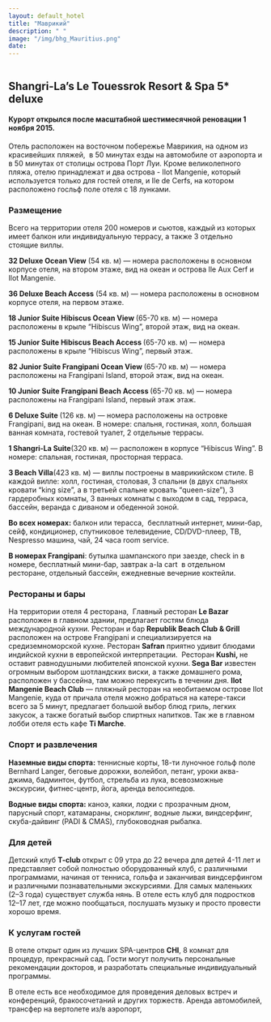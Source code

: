```yaml
---
layout: default_hotel
title: "Маврикий"
description: " "
image: "/img/bhg_Mauritius.png"
date: 
---
```



<div id="photo_gallery"><a class="gallery" rel="group" href="/hotels/mauritius/11765/0gKjJdkkQf.jpg" target="_blank" title=""><img src="https://raw.githubusercontent.com/52tour/52tour.github.io/main/hotels/mauritius/11765/_0gKjJdkkQf.jpg" alt=""></a><a class="gallery" rel="group" href="/hotels/mauritius/11765/0wV2atWLpx.jpg" target="_blank" title=""><img src="https://raw.githubusercontent.com/52tour/52tour.github.io/main/hotels/mauritius/11765/_0wV2atWLpx.jpg" alt=""></a><a class="gallery" rel="group" href="/hotels/mauritius/11765/5EJiTNY9vZ.jpg" target="_blank" title=""><img src="https://raw.githubusercontent.com/52tour/52tour.github.io/main/hotels/mauritius/11765/_5EJiTNY9vZ.jpg" alt=""></a><a class="gallery" rel="group" href="/hotels/mauritius/11765/7nv3saUpub.jpg" target="_blank" title=""><img src="https://raw.githubusercontent.com/52tour/52tour.github.io/main/hotels/mauritius/11765/_7nv3saUpub.jpg" alt=""></a><a class="gallery" rel="group" href="/hotels/mauritius/11765/92pURoOmuS.jpg" target="_blank" title=""><img src="https://raw.githubusercontent.com/52tour/52tour.github.io/main/hotels/mauritius/11765/_92pURoOmuS.jpg" alt=""></a><a class="gallery" rel="group" href="/hotels/mauritius/11765/98YoPyX9b4.jpg" target="_blank" title=""><img src="https://raw.githubusercontent.com/52tour/52tour.github.io/main/hotels/mauritius/11765/_98YoPyX9b4.jpg" alt=""></a><a class="gallery" rel="group" href="/hotels/mauritius/11765/AY60SXoGjS.jpg" target="_blank" title=""><img src="https://raw.githubusercontent.com/52tour/52tour.github.io/main/hotels/mauritius/11765/_AY60SXoGjS.jpg" alt=""></a><a class="gallery" rel="group" href="/hotels/mauritius/11765/AaGK5cqijz.jpg" target="_blank" title=""><img src="https://raw.githubusercontent.com/52tour/52tour.github.io/main/hotels/mauritius/11765/_AaGK5cqijz.jpg" alt=""></a><a class="gallery" rel="group" href="/hotels/mauritius/11765/GdGRjE2xpe.jpg" target="_blank" title=""><img src="https://raw.githubusercontent.com/52tour/52tour.github.io/main/hotels/mauritius/11765/_GdGRjE2xpe.jpg" alt=""></a><a class="gallery" rel="group" href="/hotels/mauritius/11765/IuLOYTv64z.jpg" target="_blank" title=""><img src="https://raw.githubusercontent.com/52tour/52tour.github.io/main/hotels/mauritius/11765/_IuLOYTv64z.jpg" alt=""></a><a class="gallery" rel="group" href="/hotels/mauritius/11765/MBKaHurWYo.jpg" target="_blank" title=""><img src="https://raw.githubusercontent.com/52tour/52tour.github.io/main/hotels/mauritius/11765/_MBKaHurWYo.jpg" alt=""></a><a class="gallery" rel="group" href="/hotels/mauritius/11765/O9b6XbdLbP.jpg" target="_blank" title=""><img src="https://raw.githubusercontent.com/52tour/52tour.github.io/main/hotels/mauritius/11765/_O9b6XbdLbP.jpg" alt=""></a><a class="gallery" rel="group" href="/hotels/mauritius/11765/Om9VvFd78f.jpg" target="_blank" title=""><img src="https://raw.githubusercontent.com/52tour/52tour.github.io/main/hotels/mauritius/11765/_Om9VvFd78f.jpg" alt=""></a><a class="gallery" rel="group" href="/hotels/mauritius/11765/QtXFBkcd8G.jpg" target="_blank" title=""><img src="https://raw.githubusercontent.com/52tour/52tour.github.io/main/hotels/mauritius/11765/_QtXFBkcd8G.jpg" alt=""></a><a class="gallery" rel="group" href="/hotels/mauritius/11765/RvW5FRWkgw.jpg" target="_blank" title=""><img src="https://raw.githubusercontent.com/52tour/52tour.github.io/main/hotels/mauritius/11765/_RvW5FRWkgw.jpg" alt=""></a><a class="gallery" rel="group" href="/hotels/mauritius/11765/U1yRH9bUmk.jpg" target="_blank" title=""><img src="https://raw.githubusercontent.com/52tour/52tour.github.io/main/hotels/mauritius/11765/_U1yRH9bUmk.jpg" alt=""></a><a class="gallery" rel="group" href="/hotels/mauritius/11765/UAjss0BDVX.jpg" target="_blank" title=""><img src="https://raw.githubusercontent.com/52tour/52tour.github.io/main/hotels/mauritius/11765/_UAjss0BDVX.jpg" alt=""></a><a class="gallery" rel="group" href="/hotels/mauritius/11765/UnNqLhFbnN.jpg" target="_blank" title=""><img src="https://raw.githubusercontent.com/52tour/52tour.github.io/main/hotels/mauritius/11765/_UnNqLhFbnN.jpg" alt=""></a><a class="gallery" rel="group" href="/hotels/mauritius/11765/VKn9lddqat.jpg" target="_blank" title=""><img src="https://raw.githubusercontent.com/52tour/52tour.github.io/main/hotels/mauritius/11765/_VKn9lddqat.jpg" alt=""></a><a class="gallery" rel="group" href="/hotels/mauritius/11765/VS11ybZgSc.jpg" target="_blank" title=""><img src="https://raw.githubusercontent.com/52tour/52tour.github.io/main/hotels/mauritius/11765/_VS11ybZgSc.jpg" alt=""></a><a class="gallery" rel="group" href="/hotels/mauritius/11765/WofJP01uco.jpg" target="_blank" title=""><img src="https://raw.githubusercontent.com/52tour/52tour.github.io/main/hotels/mauritius/11765/_WofJP01uco.jpg" alt=""></a><a class="gallery" rel="group" href="/hotels/mauritius/11765/Yv7EgdQGwa.jpg" target="_blank" title=""><img src="https://raw.githubusercontent.com/52tour/52tour.github.io/main/hotels/mauritius/11765/_Yv7EgdQGwa.jpg" alt=""></a><a class="gallery" rel="group" href="/hotels/mauritius/11765/ZIfGAzkC6K.jpg" target="_blank" title=""><img src="https://raw.githubusercontent.com/52tour/52tour.github.io/main/hotels/mauritius/11765/_ZIfGAzkC6K.jpg" alt=""></a><a class="gallery" rel="group" href="/hotels/mauritius/11765/aixxsTLFkV.jpg" target="_blank" title=""><img src="https://raw.githubusercontent.com/52tour/52tour.github.io/main/hotels/mauritius/11765/_aixxsTLFkV.jpg" alt=""></a><a class="gallery" rel="group" href="/hotels/mauritius/11765/dt79whCs21.jpg" target="_blank" title=""><img src="https://raw.githubusercontent.com/52tour/52tour.github.io/main/hotels/mauritius/11765/_dt79whCs21.jpg" alt=""></a><a class="gallery" rel="group" href="/hotels/mauritius/11765/f4EXCwtIma.jpg" target="_blank" title=""><img src="https://raw.githubusercontent.com/52tour/52tour.github.io/main/hotels/mauritius/11765/_f4EXCwtIma.jpg" alt=""></a><a class="gallery" rel="group" href="/hotels/mauritius/11765/iOLpt1DkI9.jpg" target="_blank" title=""><img src="https://raw.githubusercontent.com/52tour/52tour.github.io/main/hotels/mauritius/11765/_iOLpt1DkI9.jpg" alt=""></a><a class="gallery" rel="group" href="/hotels/mauritius/11765/idwoueq58Y.jpg" target="_blank" title=""><img src="https://raw.githubusercontent.com/52tour/52tour.github.io/main/hotels/mauritius/11765/_idwoueq58Y.jpg" alt=""></a><a class="gallery" rel="group" href="/hotels/mauritius/11765/imGQU8JFO3.jpg" target="_blank" title=""><img src="https://raw.githubusercontent.com/52tour/52tour.github.io/main/hotels/mauritius/11765/_imGQU8JFO3.jpg" alt=""></a><a class="gallery" rel="group" href="/hotels/mauritius/11765/kh6t8G8a4O.jpg" target="_blank" title=""><img src="https://raw.githubusercontent.com/52tour/52tour.github.io/main/hotels/mauritius/11765/_kh6t8G8a4O.jpg" alt=""></a><a class="gallery" rel="group" href="/hotels/mauritius/11765/lXQ4gKSeTo.jpg" target="_blank" title=""><img src="https://raw.githubusercontent.com/52tour/52tour.github.io/main/hotels/mauritius/11765/_lXQ4gKSeTo.jpg" alt=""></a><a class="gallery" rel="group" href="/hotels/mauritius/11765/nP5GaYIHc4.jpg" target="_blank" title=""><img src="https://raw.githubusercontent.com/52tour/52tour.github.io/main/hotels/mauritius/11765/_nP5GaYIHc4.jpg" alt=""></a><a class="gallery" rel="group" href="/hotels/mauritius/11765/ncP7mwCOtA.jpg" target="_blank" title=""><img src="https://raw.githubusercontent.com/52tour/52tour.github.io/main/hotels/mauritius/11765/_ncP7mwCOtA.jpg" alt=""></a><a class="gallery" rel="group" href="/hotels/mauritius/11765/pUn6KhfuW3.jpg" target="_blank" title=""><img src="https://raw.githubusercontent.com/52tour/52tour.github.io/main/hotels/mauritius/11765/_pUn6KhfuW3.jpg" alt=""></a><a class="gallery" rel="group" href="/hotels/mauritius/11765/sEce4GfH0Y.jpg" target="_blank" title=""><img src="https://raw.githubusercontent.com/52tour/52tour.github.io/main/hotels/mauritius/11765/_sEce4GfH0Y.jpg" alt=""></a><a class="gallery" rel="group" href="/hotels/mauritius/11765/vXe9VQFpz2.jpg" target="_blank" title=""><img src="https://raw.githubusercontent.com/52tour/52tour.github.io/main/hotels/mauritius/11765/_vXe9VQFpz2.jpg" alt=""></a><a class="gallery" rel="group" href="/hotels/mauritius/11765/xx1DxUBVAU.jpg" target="_blank" title=""><img src="https://raw.githubusercontent.com/52tour/52tour.github.io/main/hotels/mauritius/11765/_xx1DxUBVAU.jpg" alt=""></a><a class="gallery" rel="group" href="/hotels/mauritius/11765/yghOZ7O0C0.jpg" target="_blank" title=""><img src="https://raw.githubusercontent.com/52tour/52tour.github.io/main/hotels/mauritius/11765/_yghOZ7O0C0.jpg" alt=""></a><a class="gallery" rel="group" href="/hotels/mauritius/11765/ytHxSw6PGh.jpg" target="_blank" title=""><img src="https://raw.githubusercontent.com/52tour/52tour.github.io/main/hotels/mauritius/11765/_ytHxSw6PGh.jpg" alt=""></a><a class="gallery" rel="group" href="/hotels/mauritius/11765/zzjkT2xdmo.jpg" target="_blank" title=""><img src="https://raw.githubusercontent.com/52tour/52tour.github.io/main/hotels/mauritius/11765/_zzjkT2xdmo.jpg" alt=""></a></div>

<div id="content"><div class="message"><h2>Shangri-La’s Le Touessrok Resort &amp; Spa  5* deluxe</h2><h4><b>Курорт открылся после масштабной шестимесячной реновации 1 ноября 2015.</b></h4><p>Отель расположен на восточном побережье Маврикия, на одном из красивейших пляжей,&nbsp; в 50 минутах езды на автомобиле от аэропорта и в 50 минутах от столицы острова Порт Луи. Кроме великолепного пляжа, отелю принадлежат и два острова - Ilot Mangenie, который используется только для гостей отеля, и Ile de Cerfs, на котором расположено госльф поле отеля с 18 лунками.</p><h3>Размещение</h3><p>Всего на территории отеля 200 номеров и сьютов, каждый из которых имеет балкон или индивидуальную террасу, а также 3 отдельно стоящие виллы.</p><p><b>32 Deluxe Ocean View</b> (54 кв. м) — номера расположены в основном корпусе отеля, на втором этаже, вид на океан и острова Ile Aux Cerf и Ilot Mangenie.</p><p><b>36 Deluxe Beach Access</b> (54 кв. м) — номера расположены в основном корпусе отеля, на первом этаже.</p><p><b>18 Junior Suite Hibiscus Ocean View</b><b> </b>(65-70 кв. м) — номера расположены в крыле “Hibiscus Wing”, второй этаж, вид на океан.</p><p><b>15 Junior Suite Hibiscus&nbsp;</b><b><b>Beach Access</b> </b>(65-70  кв. м) — номера расположены в крыле “Hibiscus Wing”, первый этаж.</p><p><b>82 Junior Suite Frangipani</b><b> <b>Ocean View </b></b>(65-70 кв. м) — номера расположены на Frangipani Island, второй этаж, вид на океан.</p><p><b>10 Junior Suite Frangipani</b><b> </b><b><b>Beach Access </b></b>(65-70 кв. м) — номера расположены на Frangipani Island, первый этаж этаж.</p><p><b>6 Deluxe Suite</b><b> </b>(126 кв. м) — номера расположены на островке Frangipani, вид на океан. В номере: спальня, гостиная, холл, большая ванная комната, гостевой туалет, 2 отдельные террасы.</p><p><b>1 Shangri-La Suite</b>(320 кв. м) — расположен в корпусе “Hibiscus Wing”. В номере: спальная, гостиная, просторная терраса.</p><p><b>3 Beach Villa</b>(423 кв. м) — виллы построены в маврикийском стиле. В каждой вилле: холл, гостиная, столовая, 3 спальни (в двух спальнях кровати “king size”, а в третьей спальне кровать “queen-size”), 3 гардеробных комнаты, 3 ванных комнаты с выходом в сад, терраса, бассейн, веранда с диваном и обеденной зоной.</p><p><b>Во всех номерах:</b> балкон или терасса,&nbsp; бесплатный интернет, мини-бар, сейф, кондиционер, спутниковое телевидение, CD/DVD-плеер, ТВ, Nespresso машина, чай, 24 часа room service.</p><p><b>В номерах Frangipani</b>: бутылка шампанского при заезде, check in в номере, бесплатный мини-бар, завтрак a-la cart&nbsp; в отдельном ресторане, отдельный бассейн, ежедневные вечерние коктейли.</p><h3>Рестораны и бары</h3><p>На территории отеля 4 ресторана,&nbsp; Главный ресторан <b>Le Bazar</b> расположен в главном здании, предлагает гостям блюда международной кухни. Ресторан и бар<b> </b><b>Republik Beach Club &amp; Grill</b> расположен на острове Frangipani и специализируется на средиземноморской кухне. Ресторан&nbsp;<b>Safran</b>&nbsp;приятно удивит блюдами индийской кухни в европейской интерпретации.&nbsp; Ресторан <b>Kushi, </b>не оставит равнодушными любителей японской кухни.<b> Sega Bar</b>&nbsp;известен огромным выбором шотландских виски, а также домашнего рома, расположен у бассейна, там можно перекусить в течении дня. <b>Ilot Mangenie Beach Club</b> — пляжный ресторан на необитаемом острове Ilot Mangenie, куда от причала отеля можно добраться на катере-такси всего за 5 минут, предлагает большой выбор блюд гриль, легких закусок, а также богатый выбор спиртных напитков. Так же в главном лобби отеля есть кафе <b>Ti Marche</b>.</p><h3>Спорт и развлечения</h3><p><b>Наземные виды спорта:</b> теннисные корты, 18-ти луночное гольф поле Bernhard Langer, беговые дорожки, волейбол, петанг, уроки аква-джима, бадминтон, футбол, стрельба из лука, всевозможные экскурсии, фитнес-центр, йога, аренда велосипедов.<br><b></b></p><p><b>Водные виды спорта:</b> каноэ, каяки, лодки с прозрачным дном, парусный спорт, катамараны, снорклинг, водные лыжи, виндсерфинг, скуба-дайвинг (PADI &amp; CMAS), глубоководная рыбалка.</p><h3>Для детей</h3><p>Детский клуб <b>T-club </b>открыт с 09 утра до 22 вечера для детей 4-11 лет и представляет собой полностью оборудованный клуб, с различными программами, начиная от тенниса, гольфа и заканчивая виндсерфингом и различными познавательными экскурсиями. Для самых маленьких (2–3 года) существует служба нянь. В отеле есть клуб для подростков 12–17 лет, где можно пообщаться, послушать музыку и просто провести хорошо время.</p><h3>К услугам гостей</h3><p>В отеле открыт один из лучших SPA-центров <b>CHI</b>, 8 комнат для процедур, прекрасный сад. Гости могут получить персональные рекомендации докторов, и разработать специальные индивидуальный программы.</p><p>В отеле есть все необходимое для проведения деловых встреч и конференций, бракосочетаний и других торжеств. Аренда автомобилей, трансфер на вертолете из/в аэропорт,&nbsp;</p></div>

<br><br><br></div>